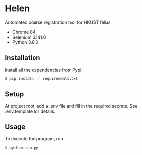 # Helen
Automated course registration tool for HKUST fellas

* Chrome 84
* Selenium 3.141.0
* Python 3.8.3

## Installation
Install all the dependencies from Pypi:
```sh
$ pip install -r requirements.txt
```

## Setup
At project root, add a .env file and fill in the required secrets. See .env.template for details.

## Usage
To execute the program, run
```sh
$ python run.py
```
